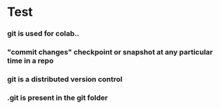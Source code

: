 # Test
### git is used for colab.. 
### "commit changes" checkpoint or snapshot at any particular time in a repo
### git is a distributed version control
### .git is present in the git folder

